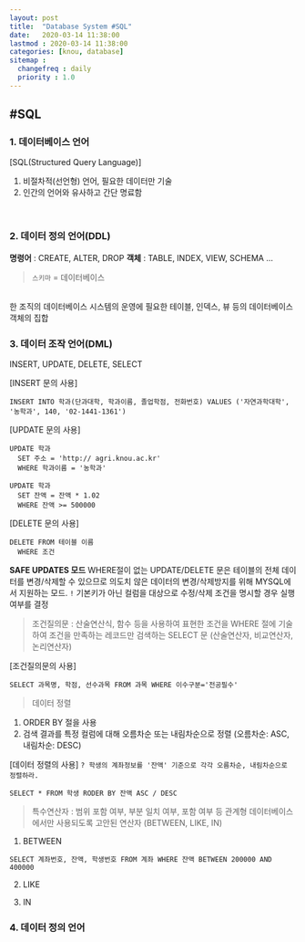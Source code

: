 ```yaml
---
layout: post
title:  "Database System #SQL"
date:   2020-03-14 11:38:00 
lastmod : 2020-03-14 11:38:00
categories: [knou, database]
sitemap :
  changefreq : daily
  priority : 1.0
---
```


## #SQL
  
### 1. 데이터베이스 언어

[SQL(Structured Query Language)]
1. 비절차적(선언형) 언어, 필요한 데이터만 기술
2. 인간의 언어와 유사하고 간단 명료함
<br>
<div class="divider"></div>

### 2. 데이터 정의 언어(DDL)
**명령어** : CREATE, ALTER, DROP
**객체** : TABLE, INDEX, VIEW, SCHEMA ...

> `스키마` = 데이터베이스
<br>
한 조직의 데이터베이스 시스템의 운영에 필요한 테이블, 인덱스, 뷰 등의 데이터베이스 객체의 집합

<div class="divider"></div>

### 3. 데이터 조작 언어(DML)
INSERT, UPDATE, DELETE, SELECT

[INSERT 문의 사용]
```
INSERT INTO 학과(단과대학, 학과이름, 졸업학점, 전화번호) VALUES ('자연과학대학', '농학과', 140, '02-1441-1361')
```

[UPDATE 문의 사용]
```
UPDATE 학과
  SET 주소 = 'http:// agri.knou.ac.kr'
  WHERE 학과이름 = '농학과'
```
```
UPDATE 학과
  SET 잔액 = 잔액 * 1.02
  WHERE 잔액 >= 500000
```

[DELETE 문의 사용]
```
DELETE FROM 테이블 이름
  WHERE 조건
```

**SAFE UPDATES 모드**
WHERE절이 없는 UPDATE/DELETE 문은 테이블의 전체 데이터를 변경/삭제할 수 있으므로
의도치 않은 데이터의 변경/삭제방지를 위해 MYSQL에서 지원하는 모드.
`!` 기본키가 아닌 컬럼을 대상으로 수정/삭제 조건을 명시할 경우 실행 여부를 결정

> 조건질의문
: 산술연산식, 함수 등을 사용하여 표현한 조건을 WHERE 절에 기술하여 조건을 만족하는 레코드만 검색하는 SELECT 문
(산술연산자, 비교연산자, 논리연산자)

[조건질의문의 사용]
```
SELECT 과목명, 학점, 선수과목 FROM 과목 WHERE 이수구분='전공필수'
```

> 데이터 정렬
1. ORDER BY 절을 사용
2. 검색 결과를 특정 컬럼에 대해 오름차순 또는 내림차순으로 정렬
(오름차순: ASC, 내림차순: DESC)

[데이터 정렬의 사용]
`? 학생의 계좌정보를 '잔액' 기준으로 각각 오름차순, 내림차순으로 정렬하라.`
```
SELECT * FROM 학생 RODER BY 잔액 ASC / DESC
```

> 특수연산자
: 범위 포함 여부, 부분 일치 여부, 포함 여부 등 관계형 데이터베이스에서만 사용되도록 고안된 연산자
(BETWEEN, LIKE, IN)

1. BETWEEN
```
SELECT 계좌번호, 잔액, 학생번호 FROM 계좌 WHERE 잔액 BETWEEN 200000 AND 400000
```

2. LIKE

3. IN



<div class="divider"></div>

### 4. 데이터 정의 언어

<div class="divider"></div>











